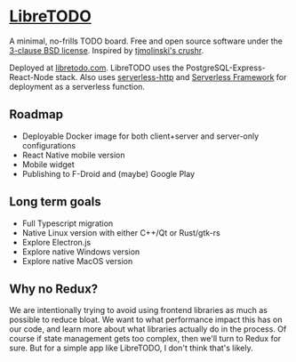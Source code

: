 # [LibreTODO](https://libretodo.com)

A minimal, no-frills TODO board. Free and open source software under the [3-clause BSD license](https://opensource.org/license/bsd-3-clause/). Inspired by [tjmolinski's crushr](https://github.com/tjmolinski/crushr).

Deployed at [libretodo.com](https://libretodo.com). LibreTODO uses the PostgreSQL-Express-React-Node stack. Also uses [serverless-http](https://www.npmjs.com/package/serverless-http) and [Serverless Framework](https://npmjs.com/package/serverless) for deployment as a serverless function.

## Roadmap

- Deployable Docker image for both client+server and server-only configurations
- React Native mobile version
- Mobile widget
- Publishing to F-Droid and (maybe) Google Play

## Long term goals

- Full Typescript migration
- Native Linux version with either C++/Qt or Rust/gtk-rs
- Explore Electron.js
- Explore native Windows version
- Explore native MacOS version

## Why no Redux?

We are intentionally trying to avoid using frontend libraries as much as possible to reduce bloat. We want to what performance impact this has on our code, and learn more about what libraries actually do in the process. Of course if state management gets too complex, then we'll turn to Redux for sure. But for a simple app like LibreTODO, I don't think that's likely.
